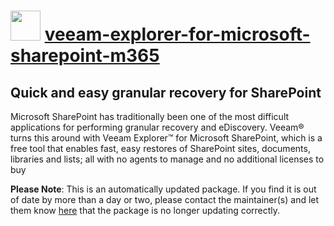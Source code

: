 ﻿# <img src="https://cdn.jsdelivr.net/gh/mkevenaar/chocolatey-packages@60e450727876fdaf617f12730af3045c4e10aede/icons/veeam-explorer-for-microsoft-sharepoint-m365.png" width="48" height="48"/> [veeam-explorer-for-microsoft-sharepoint-m365](https://community.chocolatey.org/packages/veeam-explorer-for-microsoft-sharepoint-m365)

## Quick and easy granular recovery for SharePoint

Microsoft SharePoint has traditionally been one of the most difficult applications for performing granular recovery and eDiscovery. Veeam® turns this around with Veeam Explorer™ for Microsoft SharePoint, which is a free tool that enables fast, easy restores of SharePoint sites, documents, libraries and lists; all with no agents to manage and no additional licenses to buy

**Please Note**: This is an automatically updated package. If you find it is
out of date by more than a day or two, please contact the maintainer(s) and
let them know [here](https://github.com/mkevenaar/chocolatey-packages/issues) that the package is no longer updating correctly.
